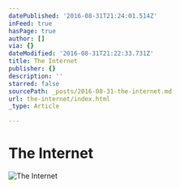 ```yaml
---
datePublished: '2016-08-31T21:24:01.514Z'
inFeed: true
hasPage: true
author: []
via: {}
dateModified: '2016-08-31T21:22:33.731Z'
title: The Internet
publisher: {}
description: ''
starred: false
sourcePath: _posts/2016-08-31-the-internet.md
url: the-internet/index.html
_type: Article

---
```

# The Internet
![The Internet](https://the-grid-user-content.s3-us-west-2.amazonaws.com/90d928a7-7956-45e2-a093-3ba04b4f8642.png)